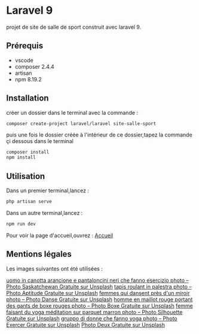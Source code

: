 # Laravel 9

projet de site de salle de sport construit avec laravel 9.

## Prérequis

- vscode
- composer 2.4.4
- artisan
- npm 8.19.2

## Installation

créer un dossier dans le terminal avec la commande :

```
composer create-project laravel/laravel site-salle-sport
```
puis une fois le dossier créée à l'intérieur de ce dossier,tapez la commande çi dessous dans le terminal

```bash
composer install
npm install
```

## Utilisation

Dans un premier terminal,lancez :

```bash
php artisan serve
```

Dans un autre terminal,lancez :

```bash
npm run dev
```

Pour voir la page d'accueil,ouvrez : [Accueil](http://127.0.0.1:8000)

## Mentions légales

Les images suivantes ont été utilisées :


[uomo in canotta arancione e pantaloncini neri che fanno esercizio photo – Photo Saskatchewan Gratuite sur Unsplash](https://unsplash.com/fr/photos/aclkvEMIfL8)
[tapis roulant in palestra photo – Photo Aptitude Gratuite sur Unsplash](https://unsplash.com/fr/photos/pCT8ag1o3nU)
[femmes qui dansent près d'un miroir photo – Photo Danse Gratuite sur Unsplash](https://unsplash.com/fr/photos/3ckWUnaCxzc)
[homme en maillot rouge portant des gants de boxe rouges photo – Photo Boxe Gratuite sur Unsplash](https://unsplash.com/fr/photos/hwHHq82Enf0)
[femme faisant du yoga méditation sur parquet marron photo – Photo Silhouette Gratuite sur Unsplash](https://unsplash.com/fr/photos/NTyBbu66_SI)
[gruppo di donne che fanno yoga photo – Photo Exercer Gratuite sur Unsplash](https://unsplash.com/fr/photos/gJtDg6WfMlQ)
[Photo Deux Gratuite sur Unsplash](https://unsplash.com/fr/photos/2j6IzAIbifQ)